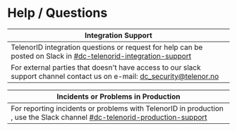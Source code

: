 # Help / Questions

| Integration Support       |
| ------------------------- |
| TelenorID integration questions or request for help can be posted on Slack in [#dc-telenorid-integration-support](https://thedoozers.slack.com/archives/C01DHF39NDA) |
| For external parties that doesn't have access to our slack support channel contact us on e-mail: dc_security@telenor.no |


| Incidents or Problems in Production      |
| ---------------------------------------- |
| For reporting incidents or problems with TelenorID in production , use the Slack channel [#dc-telenorid-production-support](https://thedoozers.slack.com/archives/C01TK0NV8KW) |


